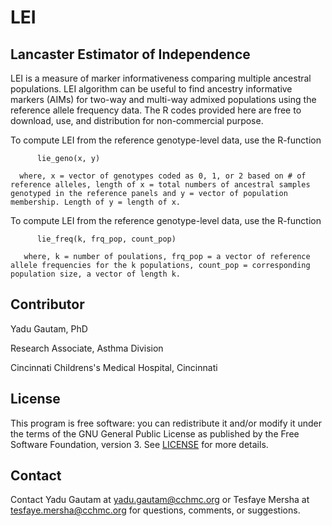 # LEI
## Lancaster Estimator of Independence

LEI is a measure of marker informativeness comparing multiple ancestral populations. LEI algorithm can be useful to find ancestry informative markers (AIMs) for two-way and multi-way admixed populations using the reference allele frequency data. The R codes provided here are free to download, use, and distribution for non-commercial purpose. 

To compute LEI from the reference genotype-level data, use the R-function 
          
          lie_geno(x, y)
      
      where, x = vector of genotypes coded as 0, 1, or 2 based on # of reference alleles, length of x = total numbers of ancestral samples genotyped in the reference panels and y = vector of population membership. Length of y = length of x.
To compute LEI from the reference genotype-level data, use the R-function 
          
          lie_freq(k, frq_pop, count_pop)
       
       where, k = number of poulations, frq_pop = a vector of reference allele frequencies for the k populations, count_pop = corresponding population size, a vector of length k.
## Contributor
Yadu Gautam, PhD

Research Associate, Asthma Division

Cincinnati Childrens's Medical Hospital, Cincinnati
## License
This program is free software: you can redistribute it and/or modify it under the terms of the GNU General Public License as published by the Free Software Foundation, version 3. See [LICENSE](https://github.com/MershaLab/LEI/edit/master/LICENSE) for more details.
## Contact
Contact Yadu Gautam at yadu.gautam@cchmc.org or Tesfaye Mersha at tesfaye.mersha@cchmc.org for questions, comments, or suggestions. 
